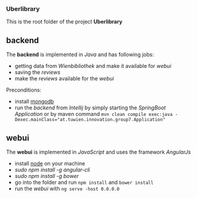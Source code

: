 ### Uberlibrary 

This is the root folder of the project **Uberlibrary**

## backend
The **backend** is implemented in *Java* and has following jobs:
 - getting data from *Wienbibliothek* and make it available for *webui*
 - saving the *reviews*
 - make the *reviews* available for the *webui*

Preconditions:
- install [mongodb](https://docs.mongodb.com/manual/tutorial/install-mongodb-on-ubuntu/)
- run the *backend* from *Intellij* by simply starting the *SpringBoot Application* or by maven command `mvn clean compile exec:java -Dexec.mainClass="at.tuwien.innovation.group7.Application"`

## webui
The **webui** is implemented in *JavaScript* and uses the framework *AngularJs*
- install [node](https://nodejs.org/en/download/) on your machine
- *sudo npm install -g angular-cli*
- *sudo npm install -g bower*
- go into the folder and run `npm install` and `bower install`
- run the *webui* with `ng serve -host 0.0.0.0`